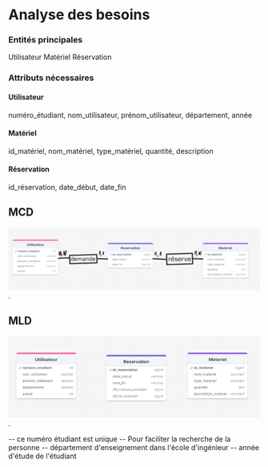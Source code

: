 # Analyse des besoins

### Entités principales
Utilisateur
Matériel
Réservation

### Attributs nécessaires
#### Utilisateur 
numéro_étudiant,
nom_utilisateur,
prénom_utilisateur,
département,
année

#### Matériel
id_matériel,
nom_matériel,
type_matériel,
quantité,
description

#### Réservation
id_réservation,
date_début,
date_fin

## MCD
![MCD](/Data/MCD.png "MCD").


## MLD
![MLD](/Data/MLD.png "MLD").


-- ce numéro étudiant est unique 
-- Pour faciliter la recherche de la personne 
-- département d'enseignement dans l'école d'ingénieur
-- année d'étude de l'étudiant